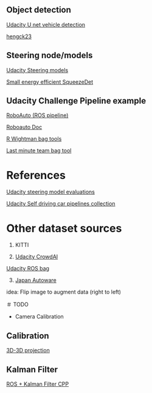 
## Object detection

[Udacity U net vehicle detection](https://github.com/udacity/self-driving-car/tree/master/vehicle-detection/u-net)

[hengck23](https://github.com/hengck23/didi-udacity-2017)

## Steering node/models

[Udacity Steering models](https://github.com/udacity/self-driving-car/tree/master/steering-models)

[Small energy efficient SqueezeDet](https://github.com/BichenWuUCB/squeezeDet)


## Udacity Challenge Pipeline example

[RoboAuto (ROS pipeline)](https://github.com/udacity/self-driving-car/tree/master/image-localization/community-code/roboauto)

[Roboauto Doc](https://github.com/Roboauto/Udacity3/blob/master/doc.pdf)

[R Wightman bag tools](https://github.com/rwightman/udacity-driving-reader/blob/master/script/bag2tf.py)

[Last minute team bag tool](https://github.com/udacity/self-driving-car/blob/8931284ac137ab345bcbe790f0e711f7aad83700/image-localization/community-code/lastminute/scripts/bag2images.py)

# References

[Udacity steering model evaluations](https://github.com/udacity/self-driving-car/tree/master/steering-models/evaluation)

[Udacity Self driving car pipelines collection](https://github.com/udacity/self-driving-car)

# Other dataset sources

1. KITTI

2. [Udacity CrowdAI](https://github.com/udacity/self-driving-car/tree/master/annotations)

  [Udacity ROS bag](https://github.com/udacity/self-driving-car/tree/master/datasets)

3. [Japan Autoware](https://github.com/CPFL/Autoware)

  idea: Flip image to augment data (right to left)


＃ TODO

  * Camera Calibration

## Calibration

[3D-3D projection](https://github.com/omgteam/Didi-competition-solution/tree/master/src/didi_proposal)


## Kalman Filter

[ROS + Kalman Filter CPP](https://github.com/pjsdream/pcml)



